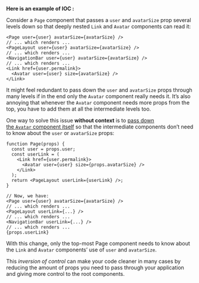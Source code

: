 **Here is an example of IOC :** 

Consider a `Page` component that passes a `user` and `avatarSize` prop several levels down so that deeply nested `Link` and `Avatar` components can read it:

```
<Page user={user} avatarSize={avatarSize} />
// ... which renders ...
<PageLayout user={user} avatarSize={avatarSize} />
// ... which renders ...
<NavigationBar user={user} avatarSize={avatarSize} />
// ... which renders ...
<Link href={user.permalink}>
  <Avatar user={user} size={avatarSize} />
</Link>
```

It might feel redundant to pass down the `user` and `avatarSize` props through many levels if in the end only the `Avatar` component really needs it. It’s also annoying that whenever the `Avatar` component needs more props from the top, you have to add them at all the intermediate levels too.

One way to solve this issue **without context** is to [pass down the `Avatar` component itself](https://reactjs.org/docs/composition-vs-inheritance.html#containment) so that the intermediate components don’t need to know about the `user` or `avatarSize` props:

```
function Page(props) {
  const user = props.user;
  const userLink = (
    <Link href={user.permalink}>
      <Avatar user={user} size={props.avatarSize} />
    </Link>
  );
  return <PageLayout userLink={userLink} />;
}

// Now, we have:
<Page user={user} avatarSize={avatarSize} />
// ... which renders ...
<PageLayout userLink={...} />
// ... which renders ...
<NavigationBar userLink={...} />
// ... which renders ...
{props.userLink}
```

With this change, only the top-most Page component needs to know about the `Link` and `Avatar` components’ use of `user` and `avatarSize`.

This _inversion of control_ can make your code cleaner in many cases by reducing the amount of props you need to pass through your application and giving more control to the root components.